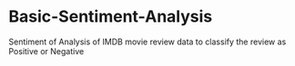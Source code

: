 # Basic-Sentiment-Analysis
Sentiment of Analysis of IMDB movie review data to classify the review as Positive or Negative
